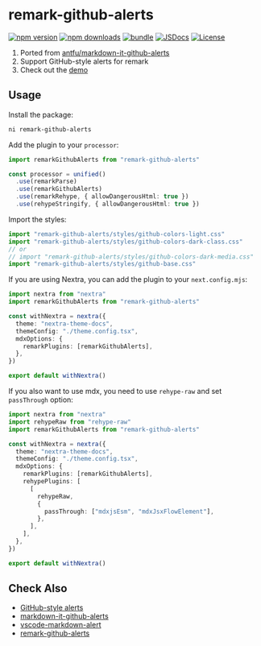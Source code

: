 # remark-github-alerts

[![npm version][npm-version-src]][npm-version-href]
[![npm downloads][npm-downloads-src]][npm-downloads-href]
[![bundle][bundle-src]][bundle-href]
[![JSDocs][jsdocs-src]][jsdocs-href]
[![License][license-src]][license-href]

1. Ported from [antfu/markdown-it-github-alerts](https://github.com/antfu/markdown-it-github-alerts)
1. Support GitHub-style alerts for remark
1. Check out the [demo](https://remark-github-alerts.vercel.app)

## Usage

Install the package:

```sh
ni remark-github-alerts
```

Add the plugin to your `processor`:

```ts
import remarkGithubAlerts from "remark-github-alerts"

const processor = unified()
  .use(remarkParse)
  .use(remarkGithubAlerts)
  .use(remarkRehype, { allowDangerousHtml: true })
  .use(rehypeStringify, { allowDangerousHtml: true })
```

Import the styles:

```ts
import "remark-github-alerts/styles/github-colors-light.css"
import "remark-github-alerts/styles/github-colors-dark-class.css"
// or
// import "remark-github-alerts/styles/github-colors-dark-media.css"
import "remark-github-alerts/styles/github-base.css"
```

If you are using Nextra, you can add the plugin to your `next.config.mjs`:

```ts
import nextra from "nextra"
import remarkGithubAlerts from "remark-github-alerts"

const withNextra = nextra({
  theme: "nextra-theme-docs",
  themeConfig: "./theme.config.tsx",
  mdxOptions: {
    remarkPlugins: [remarkGithubAlerts],
  },
})

export default withNextra()
```

If you also want to use mdx, you need to use `rehype-raw` and set `passThrough` option:

```ts
import nextra from "nextra"
import rehypeRaw from "rehype-raw"
import remarkGithubAlerts from "remark-github-alerts"

const withNextra = nextra({
  theme: "nextra-theme-docs",
  themeConfig: "./theme.config.tsx",
  mdxOptions: {
    remarkPlugins: [remarkGithubAlerts],
    rehypePlugins: [
      [
        rehypeRaw,
        {
          passThrough: ["mdxjsEsm", "mdxJsxFlowElement"],
        },
      ],
    ],
  },
})

export default withNextra()
```

## Check Also

- [GitHub-style alerts](https://github.com/orgs/community/discussions/16925)
- [markdown-it-github-alerts](https://github.com/antfu/markdown-it-github-alerts)
- [vscode-markdown-alert](https://github.com/KeJunMao/vscode-markdown-alert)
- [remark-github-alerts](https://github.com/qhanw/remark-gh-alerts)

<!-- Badges -->

[npm-version-src]: https://img.shields.io/npm/v/remark-github-alerts?style=flat&colorA=080f12&colorB=1fa669
[npm-version-href]: https://npmjs.com/package/remark-github-alerts
[npm-downloads-src]: https://img.shields.io/npm/dm/remark-github-alerts?style=flat&colorA=080f12&colorB=1fa669
[npm-downloads-href]: https://npmjs.com/package/remark-github-alerts
[bundle-src]: https://img.shields.io/bundlephobia/minzip/remark-github-alerts?style=flat&colorA=080f12&colorB=1fa669&label=minzip
[bundle-href]: https://bundlephobia.com/result?p=remark-github-alerts
[license-src]: https://img.shields.io/github/license/hyoban/remark-github-alerts.svg?style=flat&colorA=080f12&colorB=1fa669
[license-href]: https://github.com/hyoban/remark-github-alerts/blob/main/LICENSE
[jsdocs-src]: https://img.shields.io/badge/jsdocs-reference-080f12?style=flat&colorA=080f12&colorB=1fa669
[jsdocs-href]: https://www.jsdocs.io/package/remark-github-alerts
